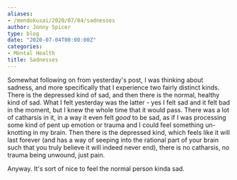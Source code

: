 ```yaml
---
aliases:
- /mendokusai/2020/07/04/sadnesses
author: Jonny Spicer
type: blog
date: "2020-07-04T00:00:00Z"
categories:
- Mental Health
title: Sadnesses
---
```

Somewhat following on from yesterday's post, I was thinking about sadness, and more specifically that I experience two fairly distinct kinds. There is the depressed kind of sad, and then there is the normal,
healthy kind of sad. What I felt yesterday was the latter - yes I felt sad and it felt bad in the moment, but I knew the whole time that it would pass. There was a lot of catharsis in it, in a way it even felt
*good* to be sad, as if I was processing some kind of pent up emotion or trauma and I could feel something un-knotting in my brain. Then there is the depressed kind, which feels like it will last forever (and
has a way of seeping into the rational part of your brain such that you truly believe it will indeed never end), there is no catharsis, no trauma being unwound, just pain.

Anyway. It's sort of nice to feel the normal person kinda sad.
